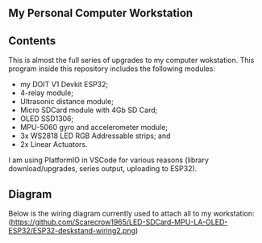 ## My Personal Computer Workstation

## Contents
This is almost the full series of upgrades to my computer wokstation.
This program inside this repository includes the following modules:
- my DOIT V1 Devkit ESP32;
- 4-relay module;
- Ultrasonic distance module;
- Micro SDCard module with 4Gb SD Card;
- OLED SSD1306;
- MPU-5060 gyro and accelerometer module;
- 3x WS2818 LED RGB Addressable strips; and
- 2x Linear Actuators.

I am using PlatformIO in VSCode for various reasons (library download/upgrades, series output, uploading to ESP32).

## Diagram
Below is the wiring diagram currently used to attach all to my workstation:
(https://github.com/Scarecrow1965/LED-SDCard-MPU-LA-OLED-ESP32/ESP32-deskstand-wiring2.png)
